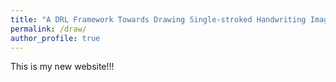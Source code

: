 ```yaml
---
title: "A DRL Framework Towards Drawing Single-stroked Handwriting Image"
permalink: /draw/
author_profile: true
---
```

This is my new website!!!
